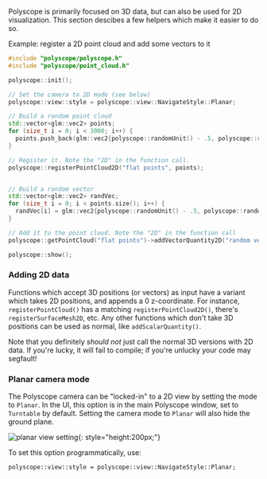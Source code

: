 Polyscope is primarily focused on 3D data, but can also be used for 2D visualization. This section descibes a few helpers which make it easier to do so.

Example: register a 2D point cloud and add some vectors to it 
```cpp
#include "polyscope/polyscope.h"
#include "polyscope/point_cloud.h"

polyscope::init();

// Set the camera to 2D mode (see below)
polyscope::view::style = polyscope::view::NavigateStyle::Planar;

// Build a random point cloud
std::vector<glm::vec2> points;
for (size_t i = 0; i < 3000; i++) {
  points.push_back(glm::vec2{polyscope::randomUnit() - .5, polyscope::randomUnit() - .5});
}

// Register it. Note the "2D" in the function call.
polyscope::registerPointCloud2D("flat points", points);


// Build a random vector
std::vector<glm::vec2> randVec;
for (size_t i = 0; i < points.size(); i++) {
  randVec[i] = glm::vec2{polyscope::randomUnit() - .5, polyscope::randomUnit() - .5};
}

// Add it to the point cloud. Note the "2D" in the function call
polyscope::getPointCloud("flat points")->addVectorQuantity2D("random vector", randVec);

polyscope::show();
```

### Adding 2D data

Functions which accept 3D positions (or vectors) as input have a variant which takes 2D positions, and appends a 0 z-coordinate.  For instance, `registerPointCloud()` has a matching `registerPointCloud2D()`, there's `registerSurfaceMesh2D`, etc. Any other functions which don't take 3D positions can be used as normal, like `addScalarQuantity()`.

Note that you definitely _should not_ just call the normal 3D versions with 2D data. If you're lucky, it will fail to compile; if you're unlucky your code may segfault!


### Planar camera mode

The Polyscope camera can be "locked-in" to a 2D view by setting the mode to `Planar`. In the UI, this option is in the main Polyscope window, set to `Turntable` by default. Setting the camera mode to `Planar` will also hide the ground plane.

![planar view setting](/media/view_planar.png){: style="height:200px;"}

To set this option programmatically, use:
```
polyscope::view::style = polyscope::view::NavigateStyle::Planar;
```

